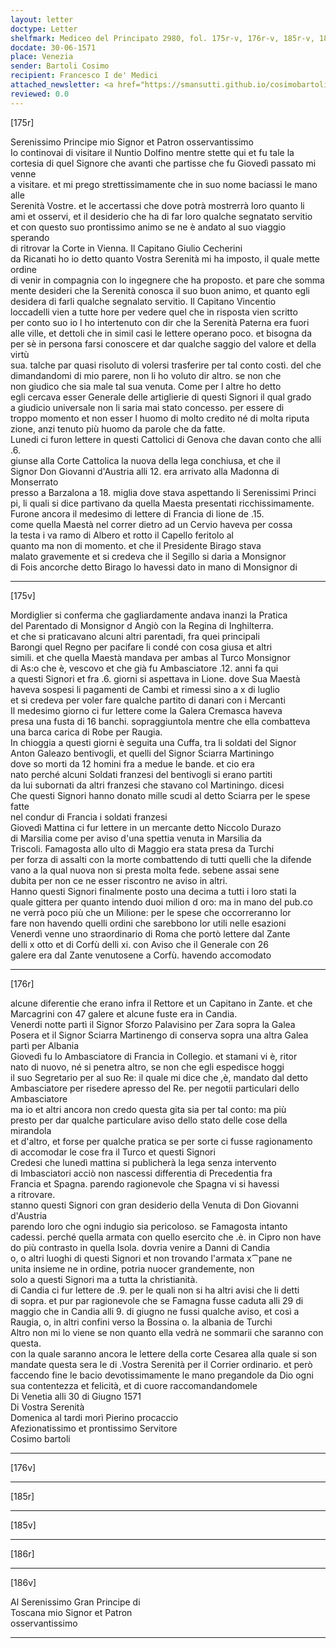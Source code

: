 ```yaml
---
layout: letter
doctype: Letter
shelfmark: Mediceo del Principato 2980, fol. 175r-v, 176r-v, 185r-v, 186r-v
docdate: 30-06-1571
place: Venezia
sender: Bartoli Cosimo
recipient: Francesco I de' Medici
attached_newsletter: <a href="https://smansutti.github.io/cosimobartoli/texts/3081_028/">3081_028</a>
reviewed: 0.0
---
```


[175r]  
  
  
Serenissimo Principe mio Signor et Patron osservantissimo  
Io continovai di visitare il Nuntio Dolfino mentre stette qui et fu tale la  
cortesia di quel Signore che avanti che partisse che fu Giovedì passato mi venne  
a visitare. et mi prego strettissimamente che in suo nome baciassi le mano alle  
Serenità Vostre. et le accertassi che dove potrà mostrerrà loro quanto li  
ami et osservi, et il desiderio che ha di far loro qualche segnatato servitio  
et con questo suo prontissimo animo se ne è andato al suo viaggio sperando  
di ritrovar la Corte in Vienna. Il Capitano Giulio Cecherini  
da Ricanati ho io detto quanto Vostra Serenità mi ha imposto, il quale mette ordine  
di venir in compagnia con lo ingegnere che ha proposto. et pare che somma  
mente desideri che la Serenità conosca il suo buon animo, et quanto egli  
desidera di farli qualche segnalato servitio. Il Capitano Vincentio  
loccadelli vien a tutte hore per vedere quel che in risposta vien scritto  
per conto suo io l ho intertenuto con dir che la Serenità Paterna era fuori  
alle ville, et dettoli che in simil casi le lettere operano poco. et bisogna da  
per sè in persona farsi conoscere et dar qualche saggio del valore et della virtù  
sua. talche par quasi risoluto di volersi trasferire per tal conto costì. del che  
dimandandomi di mio parere, non li ho voluto dir altro. se non che  
non giudico che sia male tal sua venuta. Come per l altre ho detto  
egli cercava esser Generale delle artiglierie di questi Signori il qual grado  
a giudicio universale non li saria mai stato concesso. per essere di  
troppo momento et non esser l huomo di molto credito né di molta riputa  
zione, anzi tenuto più huomo da parole che da fatte.  
Lunedi ci furon lettere in questi Cattolici di Genova che davan conto che alli .6.  
giunse alla Corte Cattolica la nuova della lega conchiusa, et che il  
Signor Don Giovanni d'Austria alli 12. era arrivato alla Madonna di Monserrato  
presso a Barzalona a 18. miglia dove stava aspettando li Serenissimi Princi  
pi, li quali si dice partivano da quella Maesta presentati ricchissimamente.  
Furone ancora il medesimo di lettere di Francia di lione de .15.  
come quella Maestà nel correr dietro ad un Cervio haveva per cossa  
la testa i va ramo di Albero et rotto il Capello feritolo al  
quanto ma non di momento. et che il Presidente Birago stava  
malato gravemente et si credeva che il Segillo si daria a Monsignor  
di Fois ancorche detto Birago lo havessi dato in mano di Monsignor di  
  
---  

[175v]  
  
  
Mordiglier si conferma che gagliardamente andava inanzi la Pratica  
del Parentado di Monsignor d Angiò con la Regina di Inghilterra.  
et che si praticavano alcuni altri parentadi, fra quei principali  
Barongi quel Regno per pacifare li condé con cosa giusa et altri  
simili. et che quella Maestà mandava per ambas al Turco Monsignor  
di As:o che è, vescovo et che già fu Ambasciatore .12. anni fa qui  
a questi Signori et fra .6. giorni si aspettava in Lione. dove Sua Maestà  
haveva sospesi li pagamenti de Cambi et rimessi sino a x di luglio  
et si credeva per voler fare qualche partito di danari con i Mercanti  
Il medesimo giorno ci fur lettere come la Galera Cremasca haveva  
presa una fusta di 16 banchi. sopraggiuntola mentre che ella combatteva  
una barca carica di Robe per Raugia.  
In chioggia a questi giorni è seguita una Cuffa, tra li soldati del Signor  
Anton Galeazo bentivogli, et quelli del Signor Sciarra Martiningo  
dove so morti da 12 homini fra a medue le bande. et cio era  
nato perché alcuni Soldati franzesi del bentivogli si erano partiti  
da lui subornati da altri franzesi che stavano col Martiningo. dicesi  
Che questi Signori hanno donato mille scudi al detto Sciarra per le spese fatte  
nel condur di Francia i soldati franzesi  
Giovedì Mattina ci fur lettere in un mercante detto Niccolo Durazo  
di Marsilia come per aviso d'una spettia venuta in Marsilia da  
Triscoli. Famagosta allo ulto di Maggio era stata presa da Turchi  
per forza di assalti con la morte combattendo di tutti quelli che la difende  
vano a la qual nuova non si presta molta fede. sebene assai sene  
dubita per non ce ne esser riscontro ne aviso in altri.  
Hanno questi Signori finalmente posto una decima a tutti i loro stati la  
quale gittera per quanto intendo duoi milion d oro: ma in mano del pub.co  
ne verrà poco più che un Milione: per le spese che occorreranno lor  
fare non havendo quelli ordini che sarebbono lor utili nelle esazioni  
Venerdì venne uno straordinario di Roma che portò lettere dal Zante  
delli x otto et di Corfù delli xi. con Aviso che il Generale con 26  
galere era dal Zante venutosene a Corfù. havendo accomodato  
  
---  

[176r]  
  
  
alcune diferentie che erano infra il Rettore et un Capitano in Zante. et che  
Marcagrini con 47 galere et alcune fuste era in Candia.  
Venerdi notte partì il Signor Sforzo Palavisino per Zara sopra la Galea  
Posera et il Signor Sciarra Martinengo di conserva sopra una altra Galea  
partì per Albania  
Giovedì fu lo Ambasciatore di Francia in Collegio. et stamani vi è, ritor  
nato di nuovo, né si penetra altro, se non che egli espedisce hoggi  
il suo Segretario per al suo Re: il quale mi dice che ,è, mandato dal detto  
Ambasciatore per risedere apresso del Re. per negotii particulari dello Ambasciatore  
ma io et altri ancora non credo questa gita sia per tal conto: ma più  
presto per dar qualche particulare aviso dello stato delle cose della mirandola  
et d'altro, et forse per qualche pratica se per sorte ci fusse ragionamento  
di accomodar le cose fra il Turco et questi Signori  
Credesi che lunedì mattina si publicherà la lega senza intervento  
di Imbasciatori acciò non nascessi differentia di Precedentia fra  
Francia et Spagna. parendo ragionevole che Spagna vi si havessi  
a ritrovare.  
stanno questi Signori con gran desiderio della Venuta di Don Giovanni d'Austria  
parendo loro che ogni indugio sia pericoloso. se Famagosta intanto  
cadessi. perché quella armata con quello esercito che .è. in Cipro non have  
do più contrasto in quella Isola. dovria venire a Danni di Candia  
o, o altri luoghi di questi Signori et non trovando l'armata x⁀pane ne  
unita insieme ne in ordine, potria nuocer grandemente, non  
solo a questi Signori ma a tutta la christianità.  
di Candia ci fur lettere de .9. per le quali non si ha altri avisi che li detti  
di sopra. et pur par ragionevole che se Famagna fusse caduta alli 29 di  
maggio che in Candia alli 9. di giugno ne fussi qualche aviso, et così a  
Raugia, o, in altri confini verso la Bossina o. la albania de Turchi  
Altro non mi lo viene se non quanto ella vedrà ne sommarii che saranno con questa.  
con la quale saranno ancora le lettere della corte Cesarea alla quale si son  
mandate questa sera le di .Vostra Serenità per il Corrier ordinario. et però  
faccendo fine le bacio devotissimamente le mano pregandole da Dio ogni  
sua contentezza et felicità, et di cuore raccomandandomele  
Di Venetia alli 30 di Giugno 1571  
Di Vostra Serenità  
Domenica al tardi morì Pierino procaccio  
Afezionatissimo et prontissimo Servitore  
Cosimo bartoli  
  
---  

[176v]  
  
  
  
---  

[185r]  
  
  
  
---  

[185v]  
  
  
  
---  

[186r]  
  
  
  
---  

[186v]  
  
  
Al Serenissimo Gran Principe di  
Toscana mio Signor et Patron  
osservantissimo  
  
---  

